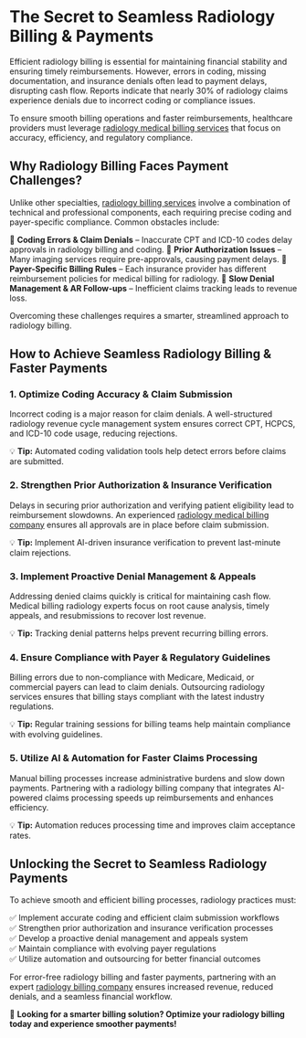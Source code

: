 # The Secret to Seamless Radiology Billing & Payments

Efficient radiology billing is essential for maintaining financial stability and ensuring timely reimbursements. However, errors in coding, missing documentation, and insurance denials often lead to payment delays, disrupting cash flow. Reports indicate that nearly 30% of radiology claims experience denials due to incorrect coding or compliance issues.

To ensure smooth billing operations and faster reimbursements, healthcare providers must leverage [radiology medical billing services](https://www.imagnumhealthcare.com/services/radiology) that focus on accuracy, efficiency, and regulatory compliance.

## Why Radiology Billing Faces Payment Challenges?

Unlike other specialties, [radiology billing services](https://www.imagnumhealthcare.com/places/radiology-in-abbeville-henry-alabama) involve a combination of technical and professional components, each requiring precise coding and payer-specific compliance. Common obstacles include:

📌 **Coding Errors & Claim Denials** – Inaccurate CPT and ICD-10 codes delay approvals in radiology billing and coding.
📌 **Prior Authorization Issues** – Many imaging services require pre-approvals, causing payment delays.
📌 **Payer-Specific Billing Rules** – Each insurance provider has different reimbursement policies for medical billing for radiology.
📌 **Slow Denial Management & AR Follow-ups** – Inefficient claims tracking leads to revenue loss.

Overcoming these challenges requires a smarter, streamlined approach to radiology billing.

## How to Achieve Seamless Radiology Billing & Faster Payments

### 1. Optimize Coding Accuracy & Claim Submission
Incorrect coding is a major reason for claim denials. A well-structured radiology revenue cycle management system ensures correct CPT, HCPCS, and ICD-10 code usage, reducing rejections.

💡 **Tip:** Automated coding validation tools help detect errors before claims are submitted.

### 2. Strengthen Prior Authorization & Insurance Verification
Delays in securing prior authorization and verifying patient eligibility lead to reimbursement slowdowns. An experienced [radiology medical billing company](https://www.imagnumhealthcare.com/specialty/radiology) ensures all approvals are in place before claim submission.

💡 **Tip:** Implement AI-driven insurance verification to prevent last-minute claim rejections.

### 3. Implement Proactive Denial Management & Appeals
Addressing denied claims quickly is critical for maintaining cash flow. Medical billing radiology experts focus on root cause analysis, timely appeals, and resubmissions to recover lost revenue.

💡 **Tip:** Tracking denial patterns helps prevent recurring billing errors.

### 4. Ensure Compliance with Payer & Regulatory Guidelines
Billing errors due to non-compliance with Medicare, Medicaid, or commercial payers can lead to claim denials. Outsourcing radiology services ensures that billing stays compliant with the latest industry regulations.

💡 **Tip:** Regular training sessions for billing teams help maintain compliance with evolving guidelines.

### 5. Utilize AI & Automation for Faster Claims Processing
Manual billing processes increase administrative burdens and slow down payments. Partnering with a radiology billing company that integrates AI-powered claims processing speeds up reimbursements and enhances efficiency.

💡 **Tip:** Automation reduces processing time and improves claim acceptance rates.

## Unlocking the Secret to Seamless Radiology Payments

To achieve smooth and efficient billing processes, radiology practices must:

✅ Implement accurate coding and efficient claim submission workflows  
✅ Strengthen prior authorization and insurance verification processes  
✅ Develop a proactive denial management and appeals system  
✅ Maintain compliance with evolving payer regulations  
✅ Utilize automation and outsourcing for better financial outcomes  

For error-free radiology billing and faster payments, partnering with an expert [radiology billing company](https://www.imagnumhealthcare.com/places/radiology-in-abbeville-henry-alabama) ensures increased revenue, reduced denials, and a seamless financial workflow.

🚀 **Looking for a smarter billing solution? Optimize your radiology billing today and experience smoother payments!**
